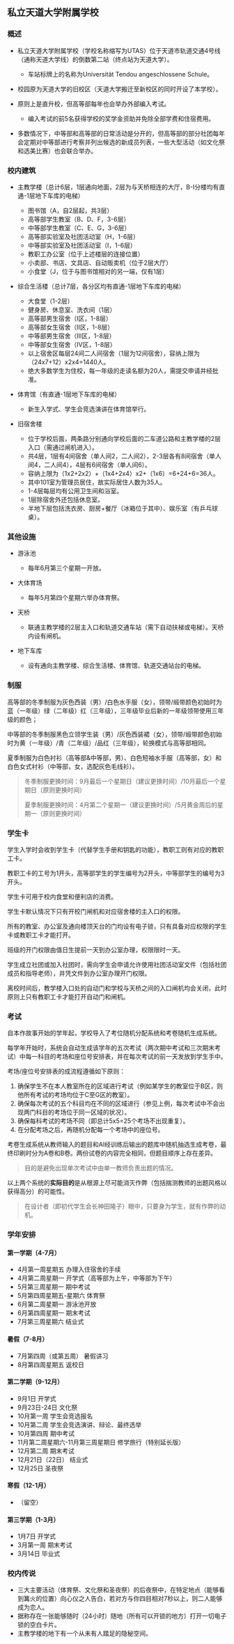 ## 私立天道大学附属学校

### 概述

* 私立天道大学附属学校（学校名称缩写为UTAS）位于天道市轨道交通4号线（通称天道大学线）的倒数第二站（终点站为天道大学）。
    * 车站标牌上的名称为Universität Tendou angeschlossene Schule。
 
* 校园原为天道大学的旧校区（天道大学搬迁至新校区的同时开设了本学校）。

* 原则上是直升校，但高等部每年也会举办外部编入考试。
    * 编入考试的前5名获得学校的奖学金资助并免除全部学费和住宿费用。

* 多数情况下，中等部和高等部的日常活动是分开的，但高等部的部分社团每年会定期对中等部进行考察并列出候选的新成员列表，一些大型活动（如文化祭和选美比赛）也会联合举办。

### 校内建筑

* 主教学楼（总计6层，1层通向地面，2层为与天桥相连的大厅，B-I分楼均有直通-1层地下车库的电梯）
    * 图书馆（A，自2层起，共3层）
    * 高等部学生教室（B、D、F，3-6层）
    * 中等部学生教室（C、E、G，3-6层）
    * 高等部实验室及社团活动室（H，1-6层）
    * 中等部实验室及社团活动室（I，1-6层）
    * 教职工办公室（位于上述楼层的连接位置）
    * 小卖部、书店、文具店、自动贩卖机（位于2层大厅）
    * 小食堂（J，位于与图书馆相对的另一端，仅有1层）

* 综合生活楼（总计7层，各分区均有直通-1层地下车库的电梯）
    * 大食堂（1-2层）
    * 健身房、休息室、洗衣间（1层）
    * 高等部男生宿舍（I区，1-8层）
    * 高等部女生宿舍（II区，1-8层）
    * 中等部男生宿舍（III区，1-8层）
    * 中等部女生宿舍（IV区，1-8层）
    * 以上宿舍区每层24间二人间宿舍（1层为12间宿舍），容纳上限为（24x7+12）x2x4=1440人。
    * 绝大多数学生为住校，每一年级的走读名额为20人，需提交申请并经批准。

* 体育馆（有直通-1层地下车库的电梯）
    * 新生入学式、学生会竞选演讲在体育馆举行。

* 旧宿舍楼
    * 位于学校后面，两条路分别通向学校后面的二车道公路和主教学楼的2层入口（需通过闸机进入）。
    * 共4层，1层有4间宿舍（单人间2，二人间2），2-3层各有8间宿舍（单人间4，二人间4），4层有6间宿舍（单人间6）。
    * 容纳上限为（1x2+2x2）+（1x4+2x4）x2+（1x6）=6+24+6=36人。
    * 其中101室为管理员居住，故实际居住人数为35人。
    * 1-4层每层均有公用卫生间和浴室。
    * 1层除宿舍外还包括休息室。
    * 半地下层包括洗衣房、厨房+餐厅（冰箱位于其中）、娱乐室（有乒乓球桌）。

### 其他设施

* 游泳池
    * 每年6月第三个星期一开放。

* 大体育场
    * 每年5月第四个星期六举办体育祭。

* 天桥
    * 联通主教学楼的2层主入口和轨道交通车站（需下自动扶梯或电梯）。天桥内设有闸机。

* 地下车库
    * 设有通向主教学楼、综合生活楼、体育馆、轨道交通站台的电梯。

### 制服

高等部的冬季制服为灰色西装（男）/白色水手服（女），领带/缎带颜色初始时为蓝（一年级）绿（二年级）红（三年级），三年级毕业后新的一年级领带使用三年级的颜色；

中等部的冬季制服黑色立领学生装（男）/灰色西装裙（女），领带/缎带颜色初始时为黄（一年级）/青（二年级）/品红（三年级），轮换模式与高等部相同。

夏季制服为白色衬衫（高等部&中等部，男）、白色短袖水手服（高等部，女）和白色女式衬衫（中等部，女，选配灰色毛线衫）。

> 冬季制服更换时间：9月最后一个星期日（建议更换时间）/10月最后一个星期日（原则更换时间）
>
> 夏季制服更换时间：4月第二个星期一（建议更换时间）/5月黄金周后的星期一（原则更换时间）

### 学生卡

学生入学时会收到学生卡（代替学生手册和钥匙的功能），教职工则有对应的教职工卡。

教职工卡的工号为1开头，高等部学生的学生编号为2开头，中等部学生的编号为3开头。

学生卡可用于校内食堂和便利店的消费。

学生卡默认情况下只有开校门闸机和对应宿舍楼的主入口的权限。

所有的教室、办公室及通向楼顶天台的门均设有电子锁，只有具备对应权限的学生卡或教职工卡才能打开。

班级的开门权限由值日生提前一天到办公室办理，权限限时一天。

学生成立社团或加入社团时，需向学生会申请允许使用社团活动室文件（包括社团成员和指导老师），并凭文件到办公室办理开门权限。

离校时间后，教学楼入口处的自动门和学校与天桥之间的入口闸机均会关闭，此时原则上只有教职工卡才能打开自动门和闸机。

### 考试

自本作故事开始的学年起，学校导入了考位随机分配系统和考卷随机生成系统。

每学年开始时，系统会自动生成该学年的五次考试（两次期中考试和三次期末考试）中每一科目的考场和座位号安排表，并在每次考试的前一天发放到学生手中。

考场/座位号安排表的成流程遵循如下原则：

1. 确保学生不在本人教室所在的区域进行考试（例如某学生的教室位于B区，则他所有考试的考场均位于C至G区的教室）。
2. 确保每次考试的五个科目均在不同的区域进行（参见上例，每次考试中不会出现两门科目的考场位于同一区域的状况）。
3. 确保每科考试的考场不同（即总计5x5=25个考场不出现重复）。
4. 在分配考场之后，再随机分配每一个考场中的座位号。

考卷生成系统从教师输入的题目和AI经训练后输出的题库中随机抽选生成考卷，最终印刷时分为A卷和B卷。两份试卷的内容完全相同，但题目顺序上存在差异。
> 目的是避免出现单次考试中由单一教师负责出题的情况。

以上两个系统的**实际目的**是从根源上尽可能消灭作弊（包括揣测教师的出题风格以获得高分）的可能性。
> 在设计者（即初代学生会长神田隆子）眼中，只要身为学生，就有作弊的动机。

### 学年安排

#### 第一学期（4-7月）

* 4月第一周星期五 办理入住宿舍的手续
* 4月第二周星期一 开学式（高等部为上午，中等部为下午）
* 5月第三周星期一 期中考试
* 5月第四周星期五-星期六 体育祭
* 6月第二周星期一 游泳池开放
* 6月第四周星期一 期末考试
* 7月第三周星期六 结业式

#### 暑假（7-8月）

* 7月第四周（或第五周） 暑假讲习
* 8月第四周星期五 返校日

#### 第二学期（9-12月）

* 9月1日 开学式
* 9月23日-24日 文化祭
* 10月第一周 学生会竞选报名
* 10月第二周 学生会竞选演讲、辩论、最终选举
* 10月第四周 期中考试
* 11月第二周星期六-11月第三周星期日 修学旅行（特别延长版）
* 12月第二周 期末考试
* 12月21日（22日） 结业式
* 12月25日 圣夜祭

#### 寒假（12-1月）

* （留空）

#### 第三学期（1-3月）

* 1月7日 开学式
* 3月第一周 期末考试
* 3月14日 毕业式

### 校内传说

* 三大主要活动（体育祭、文化祭和圣夜祭）的后夜祭中，在特定地点（能够看到篝火的位置）向心仪之人告白，若对方与你四目相对7秒以上，则二人能够成为恋人。
* 据称存在一张能够随时（24小时）随地（所有可以开锁的地方）打开一切电子锁的空白卡片。
* 主教学楼的地下有一个从未有人踏足的隐秘空间。
